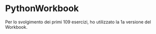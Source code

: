 # PythonWorkbook

Per lo svolgimento dei primi 109 esercizi, ho utilizzato la 1a versione del Workbook.
